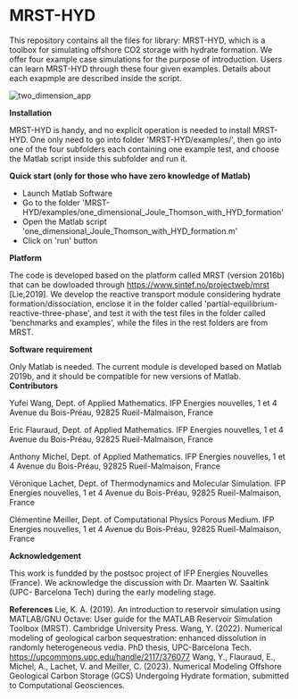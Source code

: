 # MRST-HYD

This repository contains all the files for library: MRST-HYD, which is a toolbox for simulating offshore CO2 storage with hydrate formation. We offer four example case simulations for the purpose of introduction.  Users can learn MRST-HYD through these four given examples. Details about each exapmple are described inside the script.


![two_dimension_app](https://github.com/wangyufei1989/MRST-HYD/assets/97456379/17e76394-a813-421f-846b-ae150e6b0f7f)


**Installation**

MRST-HYD is handy, and no explicit operation is needed to install MRST-HYD. One only need to go into folder 'MRST-HYD/examples/', then go into one of the four subfolders each containing one example test, and choose the Matlab script inside this subfolder and run it.  


**Quick start (only for those who have zero knowledge of Matlab)**

* Launch Matlab Software
* Go to the folder 'MRST-HYD/examples/one_dimensional_Joule_Thomson_with_HYD_formation' 
* Open the Matlab script 'one_dimensional_Joule_Thomson_with_HYD_formation.m'
* Click on 'run' button

**Platform**

The code is developed based on the platform called MRST (version 2016b) that can be dowloaded through https://www.sintef.no/projectweb/mrst [Lie,2019]. We develop the reactive transport module considering hydrate formation/dissociation,  enclose it in the folder called 'partial-equilibrium-reactive-three-phase', and test it with the test files in the folder called 'benchmarks and examples', while the files in the rest folders are from  MRST.

**Software requirement**

Only Matlab is needed. The current module is developed based on Matlab 2019b, and it should be compatible for new versions of Matlab. 
**Contributors**

Yufei Wang, Dept. of Applied Mathematics. IFP Energies nouvelles, 1 et 4 Avenue du Bois-Préau, 92825 Rueil-Malmaison, France

Eric Flauraud, Dept. of Applied Mathematics. IFP Energies nouvelles, 1 et 4 Avenue du Bois-Préau, 92825 Rueil-Malmaison, France

Anthony Michel, Dept. of Applied Mathematics. IFP Energies nouvelles, 1 et 4 Avenue du Bois-Préau, 92825 Rueil-Malmaison, France

Véronique Lachet, Dept. of Thermodynamics and Molecular Simulation. IFP Energies nouvelles, 1 et 4 Avenue du Bois-Préau, 92825 Rueil-Malmaison, France

 Clémentine Meiller, Dept. of Computational Physics Porous Medium. IFP Energies nouvelles, 1 et 4 Avenue du Bois-Préau, 92825 Rueil-Malmaison, France
 
**Acknowledgement**

This work is fundded by the postsoc project of IFP Energies Nouvelles (France). We acknowledge the discussion with Dr. Maarten W. Saaltink (UPC- Barcelona Tech) during the early modeling stage.

**References**
Lie, K. A.  (2019). An introduction to reservoir simulation using MATLAB/GNU Octave: User guide for the MATLAB Reservoir Simulation Toolbox (MRST). Cambridge University Press.
Wang, Y. (2022). Numerical modeling of geological carbon sequestration: enhanced dissolution in randomly heterogeneous vedia. PhD thesis, UPC-Barcelona Tech. https://upcommons.upc.edu/handle/2117/376077
Wang, Y.,  Flauraud, E., Michel, A., Lachet, V. and Meiller, C. (2023). Numerical Modeling Offshore Geological Carbon Storage (GCS) Undergoing Hydrate formation, submitted to Computational Geosciences.
